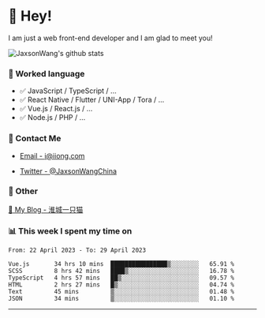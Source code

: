 # 👋 Hey!

I am just a web front-end developer and I am glad to meet you!

![JaxsonWang's github stats](https://github-readme-stats.vercel.app/api?username=JaxsonWang&&show_icons=true&&title_color=1abc9c&&icon_color=1abc9c)


### 📝 Worked language

- ✅ JavaScript / TypeScript / ...
- ✅ React Native / Flutter / UNI-App / Tora / ...
- ✅ Vue.js / React.js / ...
- ✅ Node.js / PHP / ...

### 📮 Contact Me

- [Email - i@iiong.com](mailto:i@iiong.com)

- [Twitter - @JaxsonWangChina](https://twitter.com/JaxsonWangChina)

### 🤪 Other

[📌 My Blog - 淮城一只猫](https://iiong.com)

### 📊 This week I spent my time on

<!--START_SECTION:waka-->

```text
From: 22 April 2023 - To: 29 April 2023

Vue.js       34 hrs 10 mins  ████████████████▒░░░░░░░░   65.91 %
SCSS         8 hrs 42 mins   ████▒░░░░░░░░░░░░░░░░░░░░   16.78 %
TypeScript   4 hrs 57 mins   ██▒░░░░░░░░░░░░░░░░░░░░░░   09.57 %
HTML         2 hrs 27 mins   █▒░░░░░░░░░░░░░░░░░░░░░░░   04.74 %
Text         45 mins         ▒░░░░░░░░░░░░░░░░░░░░░░░░   01.48 %
JSON         34 mins         ▒░░░░░░░░░░░░░░░░░░░░░░░░   01.10 %
```

<!--END_SECTION:waka-->

---
